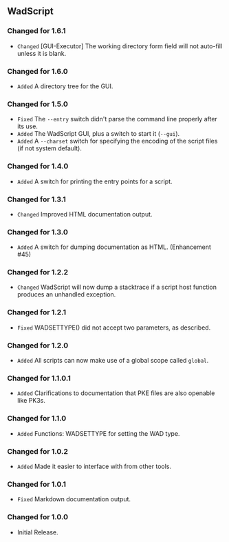 WadScript
---------

### Changed for 1.6.1

* `Changed` [GUI-Executor] The working directory form field will not auto-fill unless it is blank.


### Changed for 1.6.0

* `Added` A directory tree for the GUI.


### Changed for 1.5.0

* `Fixed` The `--entry` switch didn't parse the command line properly after its use.
* `Added` The WadScript GUI, plus a switch to start it (`--gui`).
* `Added` A `--charset` switch for specifying the encoding of the script files (if not system default).


### Changed for 1.4.0

* `Added` A switch for printing the entry points for a script.


### Changed for 1.3.1

* `Changed` Improved HTML documentation output.


### Changed for 1.3.0

* `Added` A switch for dumping documentation as HTML. (Enhancement #45)


### Changed for 1.2.2

* `Changed` WadScript will now dump a stacktrace if a script host function produces an unhandled exception.


### Changed for 1.2.1

* `Fixed` WADSETTYPE() did not accept two parameters, as described.


### Changed for 1.2.0

* `Added` All scripts can now make use of a global scope called `global`.


### Changed for 1.1.0.1

* `Added` Clarifications to documentation that PKE files are also openable like PK3s.


### Changed for 1.1.0

* `Added` Functions: WADSETTYPE for setting the WAD type.


### Changed for 1.0.2

* `Added` Made it easier to interface with from other tools.


### Changed for 1.0.1

* `Fixed` Markdown documentation output.


### Changed for 1.0.0

* Initial Release.

